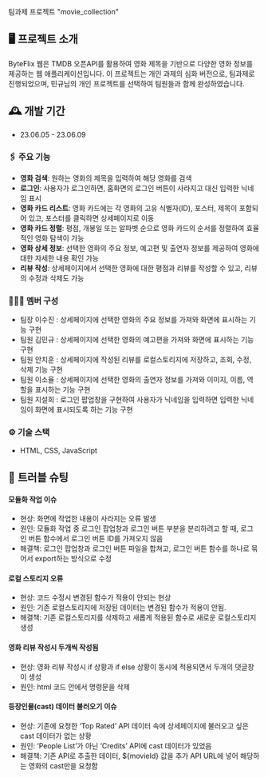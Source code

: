 팀과제 프로젝트 "movie_collection"
## 🖥️ 프로젝트 소개
ByteFlix 웹은 TMDB 오픈API를 활용하여 영화 제목을 기반으로 다양한 영화 정보를 제공하는 웹 애플리케이션입니다.
이 프로젝트는 개인 과제의 심화 버전으로, 팀과제로 진행되었으며, 민규님의 개인 프로젝트를 선택하여 팀원들과 함께 완성하였습니다.
<br>


## 🕰️ 개발 기간
* 23.06.05 - 23.06.09

### 🖇️ 주요 기능
- **영화 검색**: 원하는 영화의 제목을 입력하여 해당 영화를 검색
- **로그인**: 사용자가 로그인하면, 홈화면의 로그인 버튼이 사라지고 대신 입력한 닉네임 표시
- **영화 카드 리스트**: 영화 카드에는 각 영화의 고유 식별자(ID), 포스터, 제목이 포함되어 있고, 포스터를 클릭하면 상세페이지로 이동
- **영화 카드 정렬**: 평점, 개봉일 또는 알파벳 순으로 영화 카드의 순서를 정렬하여 효율적인 영화 탐색이 가능
- **영화 상세 정보**: 선택한 영화의 주요 정보, 예고편 및 출연자 정보를 제공하여 영화에 대한 자세한 내용 확인 가능
- **리뷰 작성**: 상세페이지에서 선택한 영화에 대한 평점과 리뷰를 작성할 수 있고, 리뷰의 수정과 삭제도 가능 

### 🧑‍🤝‍🧑 멤버 구성
- 팀장 이수진 : 상세페이지에 선택한 영화의 주요 정보를 가져와 화면에 표시하는 기능 구현 
- 팀원 김민규 : 상세페이지에 선택한 영화의 예고편을 가져와 화면에 표시하는 기능 구현  
- 팀원 안치훈 : 상세페이지에 작성된 리뷰를 로컬스토리지에 저장하고, 조회, 수정, 삭제 기능 구현
- 팀원 이소율 : 상세페이지에 선택한 영화의 출연자 정보를 가져와 이미지, 이름, 역할을 표시하는 기능 구현
- 팀원 지설희 : 로그인 팝업창을 구현하여 사용자가 닉네임을 입력하면 입력한 닉네임이 화면에 표시되도록 하는 기능 구현

### ⚙️ 기술 스택
- HTML, CSS, JavaScript

## 📌 트러블 슈팅
#### 모듈화 작업 이슈
- 현상: 화면에 작업한 내용이 사라지는 오류 발생
- 원인: 모듈화 작업 중 로그인 팝업창과 로그인 버튼 부분을 분리하려고 할 때, 로그인 버튼 함수에서 로그인 버튼 ID를 가져오지 않음
- 해결책: 로그인 팝업창과 로그인 버튼 파일을 합쳐고, 로그인 버튼 함수를 하나로 묶어서 export하는 방식으로 수정
#### 로컬 스토리지 오류
- 현상: 코드 수정시 변경된 함수가 적용이 안되는 현상
- 원인: 기존 로컬스토리지에 저장된 데이터는 변경된 함수가 적용이 안됨.
- 해결책: 기존 로컬스토리지를 삭제하고 새롭게 적용된 함수로 새로운 로컬스토리지 생성
#### 영화 리뷰 작성시 두개씩 작성됨
- 현상:  영화 리뷰 작성시 if 상황과 if else 상황이 동시에 적용되면서 두개의 댓글창이 생성
- 원인: html 코드 안에서 <script> 로 JS 파일을  header 와 body 에서 모두 연결
- 해결책: body 안에 있는  <script src="./.js" type="module"></script> 명령문을 삭제
#### 등장인물(cast) 데이터 불러오기 이슈
- 현상: 기존에 요청한 ‘Top Rated’ API 데이터 속에 상세페이지에 불러오고 싶은 cast 데이터가 없는 상황
- 원인: ‘People List’가 아닌 ‘Credits’ API에 cast 데이터가 있었음 
- 해결책: 기존 API로 추출한 데이터, ${movieId} 값을 추가 API URL에 넣어 해당하는 영화의 cast만을 요청함
